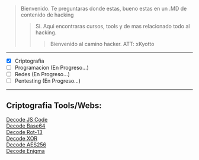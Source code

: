 > Bienvenido. Te preguntaras donde estas, bueno estas en un .MD de contenido de hacking
>> Si. Aqui encontraras cursos, tools y de mas relacionado todo al hacking.
>>> Bienvenido al camino hacker. ATT: xKyotto
___
* [x] Criptografia 
* [ ] Programacion (En Progreso...)
* [ ] Redes (En Progreso...)
* [ ] Pentesting (En Progreso...)
___
## Criptografia Tools/Webs:
[Decode JS Code](http://jsnice.org/)<br>
[Decode Base64](https://www.base64decode.org/)<br>
[Decode Rot-13](https://rot13.com/)<br>
[Decode XOR](https://www.browserling.com/tools/xor-decrypt)<br>
[Decode AES256](https://encode-decode.com/aes256-encrypt-online/)<br>
[Decode Enigma](https://cryptii.com/pipes/enigma-decoder)
